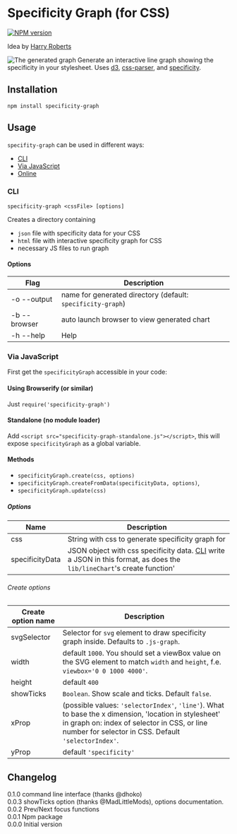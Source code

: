 # Specificity Graph (for CSS)
[![NPM version](https://badge.fury.io/js/specificity-graph.svg)](http://badge.fury.io/js/specificity-graph)

Idea by [Harry Roberts](http://csswizardry.com/2014/10/the-specificity-graph/)

![The generated graph](https://raw.githubusercontent.com/pocketjoso/specificity-graph/master/img/example-graph.png)
Generate an interactive line graph showing the specificity in your stylesheet. Uses [d3](https://github.com/mbostock/d3), [css-parser](https://github.com/reworkcss/css-parse), and [specificity](https://github.com/keeganstreet/specificity).

## Installation
`npm install specificity-graph`

## Usage
`specifity-graph` can be used in different ways:
* [CLI](#cli)
* [Via JavaScript](#via-javascript)
* [Online](http://jonassebastianohlsson.com/specificity-graph/)

### CLI
`specificity-graph <cssFile> [options]`

Creates a directory containing
* `json` file with specificity data for your CSS
* `html` file with interactive specificity graph for CSS
* necessary JS files to run graph

#### Options
| Flag             | Description
| ---------------- | ------------- |
| -o --output      | name for generated directory (default: `specificity-graph`) |
| -b --browser     | auto launch browser to view generated chart                 |
| -h --help        | Help                                                        |


### Via JavaScript
First get the `specificityGraph` accessible in your code:

#### Using Browserify (or similar)
Just `require('specificity-graph')`

#### Standalone (no module loader)
Add `<script src="specificity-graph-standalone.js"></script>`,
this will expose `specificityGraph` as a global variable.

#### Methods
* `specificityGraph.create(css, options)`
* `specificityGraph.createFromData(specificityData, options)`,
* `specificityGraph.update(css)`

##### Options
| Name             | Description
| ---------------- | ------------- |
| css              | String with css to generate specificity graph for |
| specificityData  | JSON object with css specificity data. [CLI](#CLI) write a JSON in this format, as does the `lib/lineChart`'s create function' |

###### Create options
| Create option name   | Description
| -------------------- | ------------- |
| svgSelector          | Selector for `svg` element to draw specificity graph inside. Defaults to `.js-graph`. |
| width                | default `1000`. You should set a viewBox value on the SVG element to match `width` and `height`, f.e. `viewbox='0 0 1000 4000'`. |
| height               | default `400` |
| showTicks            | `Boolean`. Show scale and ticks. Default `false`. |
| xProp                | (possible values: `'selectorIndex'`, `'line'`). What to base the x dimension, 'location in stylesheet' in graph on: index of selector in CSS, or line number for selector in CSS. Default `'selectorIndex'`. |
| yProp                | default `'specificity'` |


## Changelog
0.1.0 command line interface (thanks @dhoko)  
0.0.3 showTicks option (thanks @MadLittleMods), options documentation.  
0.0.2 Prev/Next focus functions  
0.0.1 Npm package  
0.0.0 Initial version  
